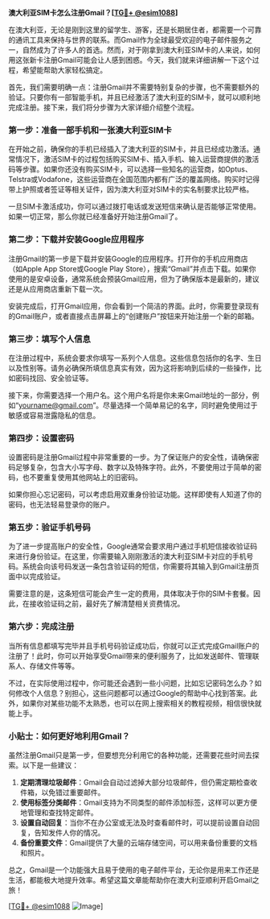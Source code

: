 **澳大利亚SIM卡怎么注册Gmail？[[TG💪+ @esim1088](https://t.me/s/esim1088)]**

在澳大利亚，无论是刚到这里的留学生、游客，还是长期居住者，都需要一个可靠的通讯工具来保持与世界的联系。而Gmail作为全球最受欢迎的电子邮件服务之一，自然成为了许多人的首选。然而，对于刚拿到澳大利亚SIM卡的人来说，如何用这张新卡注册Gmail可能会让人感到困惑。今天，我们就来详细讲解一下这个过程，希望能帮助大家轻松搞定。

首先，我们需要明确一点：注册Gmail并不需要特别复杂的步骤，也不需要额外的验证。只要你有一部智能手机，并且已经激活了澳大利亚的SIM卡，就可以顺利地完成注册。接下来，我们将分步骤为大家详细介绍整个流程。

### 第一步：准备一部手机和一张澳大利亚SIM卡

在开始之前，确保你的手机已经插入了澳大利亚的SIM卡，并且已经成功激活。通常情况下，激活SIM卡的过程包括购买SIM卡、插入手机、输入运营商提供的激活码等步骤。如果你还没有购买SIM卡，可以选择一些知名的运营商，如Optus、Telstra或Vodafone，这些运营商在全国范围内都有广泛的覆盖网络。购买时记得带上护照或者签证等相关证件，因为澳大利亚对SIM卡的实名制要求比较严格。

一旦SIM卡激活成功，你可以通过拨打电话或发送短信来确认是否能够正常使用。如果一切正常，那么你就已经准备好开始注册Gmail了。

### 第二步：下载并安装Google应用程序

注册Gmail的第一步是下载并安装Google的应用程序。打开你的手机应用商店（如Apple App Store或Google Play Store），搜索“Gmail”并点击下载。如果你使用的是安卓设备，通常系统会预装Gmail应用，但为了确保版本是最新的，建议还是从应用商店重新下载一次。

安装完成后，打开Gmail应用，你会看到一个简洁的界面。此时，你需要登录现有的Gmail账户，或者直接点击屏幕上的“创建账户”按钮来开始注册一个新的邮箱。

### 第三步：填写个人信息

在注册过程中，系统会要求你填写一系列个人信息。这些信息包括你的名字、生日以及性别等。请务必确保所填信息真实有效，因为这将影响到后续的一些操作，比如密码找回、安全验证等。

接下来，你需要选择一个用户名。这个用户名将是你未来Gmail地址的一部分，例如“yourname@gmail.com”。尽量选择一个简单易记的名字，同时避免使用过于敏感或容易泄露隐私的信息。

### 第四步：设置密码

设置密码是注册Gmail过程中非常重要的一步。为了保证账户的安全性，请确保密码足够复杂，包含大小写字母、数字以及特殊字符。此外，不要使用过于简单的密码，也不要重复使用其他网站上的旧密码。

如果你担心忘记密码，可以考虑启用双重身份验证功能。这样即使有人知道了你的密码，也无法轻易登录你的账户。

### 第五步：验证手机号码

为了进一步提高账户的安全性，Google通常会要求用户通过手机短信接收验证码来进行身份验证。在这里，你需要输入刚刚激活的澳大利亚SIM卡对应的手机号码。系统会向该号码发送一条包含验证码的短信，你需要将其输入到Gmail注册页面中以完成验证。

需要注意的是，这条短信可能会产生一定的费用，具体取决于你的SIM卡套餐。因此，在接收验证码之前，最好先了解清楚相关资费情况。

### 第六步：完成注册

当所有信息都填写完毕并且手机号码验证成功后，你就可以正式完成Gmail账户的注册了！此时，你可以开始享受Gmail带来的便利服务了，比如发送邮件、管理联系人、存储文件等等。

不过，在实际使用过程中，你可能还会遇到一些小问题，比如忘记密码怎么办？如何修改个人信息？别担心，这些问题都可以通过Google的帮助中心找到答案。此外，如果你对某些功能不太熟悉，也可以在网上搜索相关的教程视频，相信很快就能上手。

### 小贴士：如何更好地利用Gmail？

虽然注册Gmail只是第一步，但要想充分利用它的各种功能，还需要花些时间去探索。以下是一些建议：

1. **定期清理垃圾邮件**：Gmail会自动过滤掉大部分垃圾邮件，但仍需定期检查收件箱，以免错过重要邮件。
2. **使用标签分类邮件**：Gmail支持为不同类型的邮件添加标签，这样可以更方便地管理和查找特定邮件。
3. **设置自动回复**：当你不在办公室或无法及时查看邮件时，可以提前设置自动回复，告知发件人你的情况。
4. **备份重要文件**：Gmail提供了大量的云端存储空间，可以用来备份重要的文档和照片。

总之，Gmail是一个功能强大且易于使用的电子邮件平台，无论你是用来工作还是生活，都能极大地提升效率。希望这篇文章能帮助你在澳大利亚顺利开启Gmail之旅！

[[TG💪+ @esim1088](https://t.me/s/esim1088) ![Image](https://i.postimg.cc/4NQfJmqS/Snipaste-2025-05-13-00-14-12.png)]